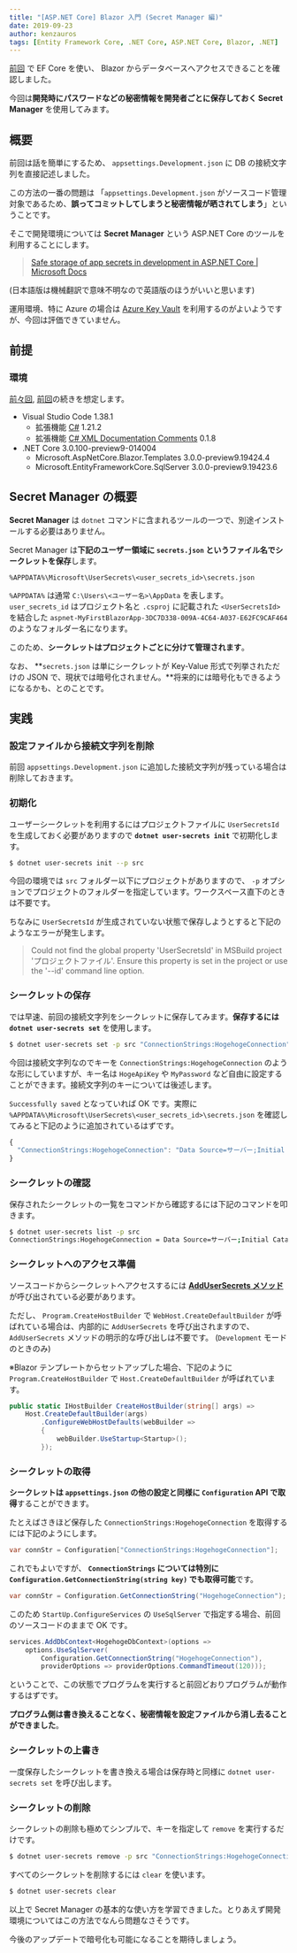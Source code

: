 ```yaml
---
title: "[ASP.NET Core] Blazor 入門 (Secret Manager 編)"
date: 2019-09-23
author: kenzauros
tags: [Entity Framework Core, .NET Core, ASP.NET Core, Blazor, .NET]
---
```


[前回](/asp-dotnet-core-blazor-preview9-ef-core-sqlserver/) で EF Core を使い、 Blazor からデータベースへアクセスできることを確認しました。

今回は**開発時にパスワードなどの秘密情報を開発者ごとに保存しておく Secret Manager** を使用してみます。

## 概要

前回は話を簡単にするため、 `appsettings.Development.json` に DB の接続文字列を直接記述しました。

この方法の一番の問題は 「`appsettings.Development.json` がソースコード管理対象であるため、**誤ってコミットしてしまうと秘密情報が晒されてしまう**」ということです。

そこで開発環境については **Secret Manager** という ASP.NET Core のツールを利用することにします。

> [Safe storage of app secrets in development in ASP.NET Core | Microsoft Docs](https://docs.microsoft.com/en-us/aspnet/core/security/app-secrets?view=aspnetcore-2.2&tabs=windows)

(日本語版は機械翻訳で意味不明なので英語版のほうがいいと思います)

運用環境、特に Azure の場合は [Azure Key Vault](https://docs.microsoft.com/ja-jp/aspnet/core/security/key-vault-configuration?view=aspnetcore-2.2) を利用するのがよいようですが、今回は評価できていません。

## 前提

### 環境

[前々回](/asp-dotnet-core-blazor-preview9-install/), [前回](/asp-dotnet-core-blazor-preview9-ef-core-sqlserver/)の続きを想定します。

- Visual Studio Code 1.38.1
    - 拡張機能 [C#](https://marketplace.visualstudio.com/items?itemName=ms-vscode.csharp) 1.21.2
    - 拡張機能 [C# XML Documentation Comments](https://marketplace.visualstudio.com/items?itemName=k--kato.docomment) 0.1.8
- .NET Core 3.0.100-preview9-014004
    - Microsoft.AspNetCore.Blazor.Templates 3.0.0-preview9.19424.4
    - Microsoft.EntityFrameworkCore.SqlServer 3.0.0-preview9.19423.6

## Secret Manager の概要

**Secret Manager** は `dotnet` コマンドに含まれるツールの一つで、別途インストールする必要はありません。

Secret Manager は**下記のユーザー領域に `secrets.json` というファイル名でシークレットを保存**します。

```
%APPDATA%\Microsoft\UserSecrets\<user_secrets_id>\secrets.json
```

`%APPDATA%` は通常 `C:\Users\<ユーザー名>\AppData` を表します。 `user_secrets_id` はプロジェクト名と `.csproj` に記載された `<UserSecretsId>` を結合した `aspnet-MyFirstBlazorApp-3DC7D338-009A-4C64-A037-E62FC9CAF464` のようなフォルダー名になります。

このため、**シークレットはプロジェクトごとに分けて管理されます**。

なお、 **`secrets.json` は単にシークレットが Key-Value 形式で列挙されただけの JSON で、現状では暗号化されません。**将来的には暗号化もできるようになるかも、とのことです。

## 実践

### 設定ファイルから接続文字列を削除

前回 `appsettings.Development.json` に追加した接続文字列が残っている場合は削除しておきます。

### 初期化

ユーザーシークレットを利用するにはプロジェクトファイルに `UserSecretsId` を生成しておく必要がありますので **`dotnet user-secrets init`** で初期化します。

```bash
$ dotnet user-secrets init --p src
```

今回の環境では `src` フォルダー以下にプロジェクトがありますので、 `-p` オプションでプロジェクトのフォルダーを指定しています。ワークスペース直下のときは不要です。

ちなみに `UserSecretsId` が生成されていない状態で保存しようとすると下記のようなエラーが発生します。

> Could not find the global property 'UserSecretsId' in MSBuild project 'プロジェクトファイル'. Ensure this property is set in the project or use the '--id' command line option.

### シークレットの保存

では早速、前回の接続文字列をシークレットに保存してみます。**保存するには `dotnet user-secrets set`** を使用します。

```bash
$ dotnet user-secrets set -p src "ConnectionStrings:HogehogeConnection" "Data Source=サーバー;Initial Catalog=hogehoge;Persist Security Info=True;User ID=ユーザー;Password=パスワード"
```

今回は接続文字列なのでキーを `ConnectionStrings:HogehogeConnection` のような形にしていますが、キー名は `HogeApiKey` や `MyPassword` など自由に設定することができます。接続文字列のキーについては後述します。

`Successfully saved` となっていれば OK です。実際に `%APPDATA%\Microsoft\UserSecrets\<user_secrets_id>\secrets.json` を確認してみると下記のように追加されているはずです。

```js
{
  "ConnectionStrings:HogehogeConnection": "Data Source=サーバー;Initial Catalog=hogehoge;Persist Security Info=True;User ID=ユーザー;Password=パスワード"
}
```

### シークレットの確認

保存されたシークレットの一覧をコマンドから確認するには下記のコマンドを叩きます。

```bash
$ dotnet user-secrets list -p src
ConnectionStrings:HogehogeConnection = Data Source=サーバー;Initial Catalog=hogehoge;Persist Security Info=True;User ID=ユーザー;Password=パスワード
```

### シークレットへのアクセス準備

ソースコードからシークレットへアクセスするには **[AddUserSecrets メソッド](https://docs.microsoft.com/ja-jp/dotnet/api/microsoft.extensions.configuration.usersecretsconfigurationextensions.addusersecrets?view=aspnetcore-2.2)** が呼び出されている必要があります。

ただし、 `Program.CreateHostBuilder` で `WebHost.CreateDefaultBuilder` が呼ばれている場合は、内部的に `AddUserSecrets` を呼び出されますので、 `AddUserSecrets` メソッドの明示的な呼び出しは不要です。 (`Development` モードのときのみ)

※Blazor テンプレートからセットアップした場合、下記のように `Program.CreateHostBuilder` で `Host.CreateDefaultBuilder` が呼ばれています。

```cs
public static IHostBuilder CreateHostBuilder(string[] args) =>
    Host.CreateDefaultBuilder(args)
        .ConfigureWebHostDefaults(webBuilder =>
        {
            webBuilder.UseStartup<Startup>();
        });
```

### シークレットの取得

**シークレットは `appsettings.json` の他の設定と同様に `Configuration` API で取得**することができます。

たとえばさきほど保存した `ConnectionStrings:HogehogeConnection` を取得するには下記のようにします。

```cs
var connStr = Configuration["ConnectionStrings:HogehogeConnection"];
```

これでもよいですが、 **`ConnectionStrings` については特別に `Configuration.GetConnectionString(string key)` でも取得可能**です。

```cs
var connStr = Configuration.GetConnectionString("HogehogeConnection");
```

このため `StartUp.ConfigureServices` の `UseSqlServer` で指定する場合、前回のソースコードのままで OK です。

```cs
services.AddDbContext<HogehogeDbContext>(options =>
    options.UseSqlServer(
        Configuration.GetConnectionString("HogehogeConnection"),
        providerOptions => providerOptions.CommandTimeout(120)));
```

ということで、この状態でプログラムを実行すると前回どおりプログラムが動作するはずです。

**プログラム側は書き換えることなく、秘密情報を設定ファイルから消し去ることができました**。

### シークレットの上書き

一度保存したシークレットを書き換える場合は保存時と同様に `dotnet user-secrets set` を呼び出します。

### シークレットの削除

シークレットの削除も極めてシンプルで、キーを指定して `remove` を実行するだけです。

```bash
$ dotnet user-secrets remove -p src "ConnectionStrings:HogehogeConnection"
```

すべてのシークレットを削除するには `clear` を使います。

```bash
$ dotnet user-secrets clear
```

以上で Secret Manager の基本的な使い方を学習できました。とりあえず開発環境についてはこの方法でなんら問題なさそうです。

今後のアップデートで暗号化も可能になることを期待しましょう。